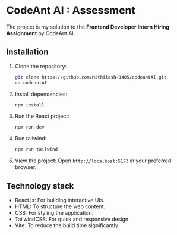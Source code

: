 # CodeAnt AI : Assessment

The project is my solution to the **Frontend Developer Intern Hiring Assignment** by CodeAnt AI.

## Installation

1. Clone the repository:
   ```bash
   git clone https://github.com/Mithilesh-1405/codeantAI.git
   cd codeantAI
   ```

2. Install dependencies:
   ```bash
   npm install
   ```

3. Run the React project:
   ```bash
   npm run dev
   ```

4. Run tailwind:
   ```bash
   npm run tailwind
   ```

5. View the project:
   Open `http://localhost:5173` in your preferred browser.

## Technology stack
- React.js: For building interactive UIs.
- HTML: To structure the web content.
- CSS: For styling the application.
- TailwindCSS: For quick and responsive design.
- Vite: To reduce the build time significantly

